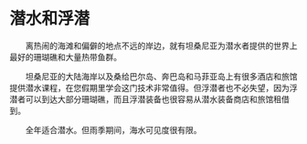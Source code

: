 # 潜水和浮潜
　　离热闹的海滩和偏僻的地点不远的岸边，就有坦桑尼亚为潜水者提供的世界上最好的珊瑚礁和大量热带鱼群。

　　坦桑尼亚的大陆海岸以及桑给巴尔岛、奔巴岛和马菲亚岛上有很多酒店和旅馆提供潜水课程，在您假期里学会这门技术非常值得。但浮潜者也不必失望，因为浮潜者可以到达大部分珊瑚礁，而且浮潜装备也很容易从潜水装备商店和旅馆租借到。

　　全年适合潜水。但雨季期间，海水可见度很有限。
